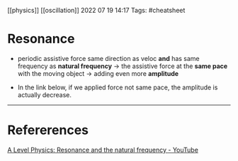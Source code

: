 [[physics]] [[oscillation]]
2022 07 19 14:17
Tags: #cheatsheet  
# Resonance
- periodic assistive force same direction as veloc **and** 
 has same frequency as **natural frequency**
-> the assistive force at the **same pace** with the moving object 
-> adding even more **amplitude**

- In the link below, if we applied force not same pace, the amplitude is actually decrease. 






--- 
# Refererences 
[A Level Physics: Resonance and the natural frequency - YouTube](https://www.youtube.com/watch?v=talN8nFXzEo)